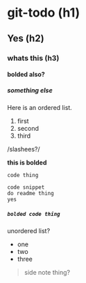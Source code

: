 # git-todo (h1)

## Yes (h2)

### whats this (h3)

#### bolded also?

##### something else

Here is an ordered list.
1.  first
2. second
3. third

/slashees?/

**this is bolded**

`code thing`

```
code snippet
do readme thing
yes
```

##### `bolded code thing`

unordered list?
* one
* two
* three

> side note thing?
